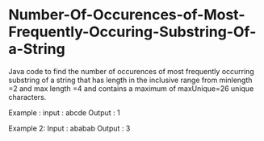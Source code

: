 # Number-Of-Occurences-of-Most-Frequently-Occuring-Substring-Of-a-String
Java code to find the number of occurences of most frequently occurring substring of a string that has length in the inclusive range from 
minlength =2 and max length =4 and contains a maximum of maxUnique=26 unique characters. 

Example : 
input : abcde
Output : 1

Example 2:
Input : ababab
Output : 3
